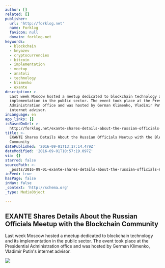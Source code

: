 ```yaml
---
author: []
related: []
publisher:
  url: 'http://forklog.net'
  name: Forklog
  favicon: null
  domain: forklog.net
keywords:
  - blockchain
  - knyazev
  - cryptocurrencies
  - bitcoin
  - implementation
  - meetup
  - anatoli
  - technology
  - klimenko
  - exante
description: >-
  Last week Moscow hosted a meetup dedicated to blockchain technology and its
  implementation in the public sector. The event took place at the Presidential
  Administration office and was hosted by German Klimenko, Vladimir Putin's
  internet advisor.
inLanguage: en
app_links: []
isBasedOnUrl: >-
  http://forklog.net/exante-shares-details-about-the-russian-officials-meetup-with-the-blockchain-community/
title: >-
  EXANTE Shares Details About the Russian Officials Meetup with the Blockchain
  Community
datePublished: '2016-09-01T13:17:14.479Z'
dateModified: '2016-09-01T10:57:19.097Z'
via: {}
starred: false
sourcePath: >-
  _posts/2016-09-01-exante-shares-details-about-the-russian-officials-meetup-wit.md
inFeed: true
hasPage: false
inNav: false
_context: 'http://schema.org'
_type: MediaObject

---
```

<article style=""><h1>EXANTE Shares Details About the Russian Officials Meetup with the Blockchain Community</h1><p>Last week Moscow hosted a meetup dedicated to blockchain technology and its implementation in the public sector. The event took place at the Presidential Administration office and was hosted by German Klimenko, Vladimir Putin's internet advisor.</p><img src="http://forklog.net/wp-content/uploads/2016/07/11.png" /></article>